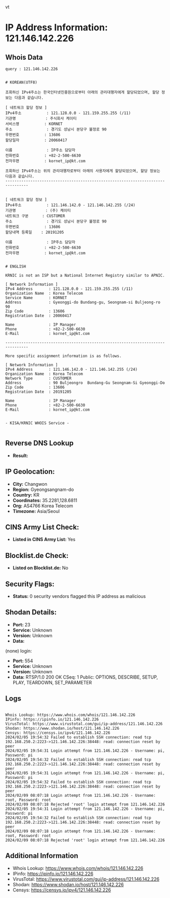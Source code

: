 vt
# IP Address Information: 121.146.142.226

## Whois Data
```
query : 121.146.142.226


# KOREAN(UTF8)

조회하신 IPv4주소는 한국인터넷진흥원으로부터 아래의 관리대행자에게 할당되었으며, 할당 정보는 다음과 같습니다.

[ 네트워크 할당 정보 ]
IPv4주소           : 121.128.0.0 - 121.159.255.255 (/11)
기관명             : 주식회사 케이티
서비스명           : KORNET
주소               : 경기도 성남시 분당구 불정로 90
우편번호           : 13606
할당일자           : 20060417

이름               : IP주소 담당자
전화번호           : +82-2-500-6630
전자우편           : kornet_ip@kt.com

조회하신 IPv4주소는 위의 관리대행자로부터 아래의 사용자에게 할당되었으며, 할당 정보는 다음과 같습니다.
--------------------------------------------------------------------------------


[ 네트워크 할당 정보 ]
IPv4주소           : 121.146.142.0 - 121.146.142.255 (/24)
기관명             : (주) 케이티
네트워크 구분      : CUSTOMER
주소               : 경기도 성남시 분당구 불정로 90
우편번호           : 13606
할당내역 등록일    : 20191205

이름               : IP주소 담당자
전화번호           : +82-2-500-6630
전자우편           : kornet_ip@kt.com


# ENGLISH

KRNIC is not an ISP but a National Internet Registry similar to APNIC.

[ Network Information ]
IPv4 Address       : 121.128.0.0 - 121.159.255.255 (/11)
Organization Name  : Korea Telecom
Service Name       : KORNET
Address            : Gyeonggi-do Bundang-gu, Seongnam-si Buljeong-ro 90
Zip Code           : 13606
Registration Date  : 20060417

Name               : IP Manager
Phone              : +82-2-500-6630
E-Mail             : kornet_ip@kt.com

--------------------------------------------------------------------------------

More specific assignment information is as follows.

[ Network Information ]
IPv4 Address       : 121.146.142.0 - 121.146.142.255 (/24)
Organization Name  : Korea Telecom
Network Type       : CUSTOMER
Address            : 90 Buljeongro  Bundang-Gu Seongnam-Si Gyeonggi-Do
Zip Code           : 13606
Registration Date  : 20191205

Name               : IP Manager
Phone              : +82-2-500-6630
E-Mail             : kornet_ip@kt.com


- KISA/KRNIC WHOIS Service -


```
## Reverse DNS Lookup
- **Result:** 

## IP Geolocation:
- **City:** Changwon
- **Region:** Gyeongsangnam-do
- **Country:** KR
- **Coordinates:** 35.2281,128.6811
- **Org:** AS4766 Korea Telecom
- **Timezone:** Asia/Seoul

## CINS Army List Check:
- **Listed in CINS Army List:** 
Yes

## Blocklist.de Check:
- **Listed on Blocklist.de:** 
No

## Security Flags:
- **Status:** 0 security vendors flagged this IP address as malicious

## Shodan Details:
- **Port:** 23
- **Service:** Unknown
- **Version:** Unknown
- **Data:** 
(none) login: 

- **Port:** 554
- **Service:** Unknown
- **Version:** Unknown
- **Data:** RTSP/1.0 200 OK
CSeq: 1
Public: OPTIONS, DESCRIBE, SETUP, PLAY, TEARDOWN, SET_PARAMETER



## Logs
```

Whois Lookup: https://www.whois.com/whois/121.146.142.226
IPinfo: https://ipinfo.io/121.146.142.226
VirusTotal: https://www.virustotal.com/gui/ip-address/121.146.142.226
Shodan: https://www.shodan.io/host/121.146.142.226
Censys: https://censys.io/ipv4/121.146.142.226
2024/02/05 19:54:32 Failed to establish SSH connection: read tcp 192.168.250.2:2223->121.146.142.226:38448: read: connection reset by peer
2024/02/05 19:54:31 Login attempt from 121.146.142.226 - Username: pi, Password: pi
2024/02/05 19:54:32 Failed to establish SSH connection: read tcp 192.168.250.2:2223->121.146.142.226:38448: read: connection reset by peer
2024/02/05 19:54:31 Login attempt from 121.146.142.226 - Username: pi, Password: pi
2024/02/05 19:54:32 Failed to establish SSH connection: read tcp 192.168.250.2:2223->121.146.142.226:38448: read: connection reset by peer
2024/02/09 08:07:18 Login attempt from 121.146.142.226 - Username: root, Password: root
2024/02/09 08:07:18 Rejected 'root' login attempt from 121.146.142.226
2024/02/05 19:54:31 Login attempt from 121.146.142.226 - Username: pi, Password: pi
2024/02/05 19:54:32 Failed to establish SSH connection: read tcp 192.168.250.2:2223->121.146.142.226:38448: read: connection reset by peer
2024/02/09 08:07:18 Login attempt from 121.146.142.226 - Username: root, Password: root
2024/02/09 08:07:18 Rejected 'root' login attempt from 121.146.142.226

```
## Additional Information
- Whois Lookup: https://www.whois.com/whois/121.146.142.226
- IPinfo: https://ipinfo.io/121.146.142.226
- VirusTotal: https://www.virustotal.com/gui/ip-address/121.146.142.226
- Shodan: https://www.shodan.io/host/121.146.142.226
- Censys: https://censys.io/ipv4/121.146.142.226

